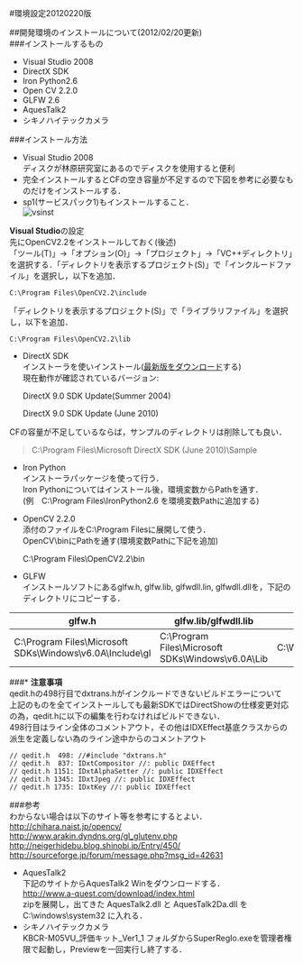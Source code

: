 #環境設定20120220版  

##開発環境のインストールについて(2012/02/20更新)  
###インストールするもの  
* Visual Studio 2008  
* DirectX SDK  
* Iron Python2.6  
* Open CV 2.2.0  
* GLFW 2.6  
* AquesTalk2  
 * シキノハイテックカメラ  
 
###インストール方法  
* Visual Studio 2008  
ディスクが林原研究室にあるのでディスクを使用すると便利  
 * 完全インストールするとCFの空き容量が不足するので下図を参考に必要なものだけをインストールする．  
 * sp1(サービスパック1)もインストールすること．  
 ![vsinst](https://f.cloud.github.com/assets/6184223/2182601/b74ededa-9791-11e3-937d-fbdada1a8a42.png)  

**Visual Studio**の設定  
先にOpenCV2.2をインストールしておく(後述)  
「ツール(T)」→「オプション(O)」→「プロジェクト」→「VC++ディレクトリ」を選択する．「ディレクトリを表示するプロジェクト(S)」で「インクルードファイル」を選択し，以下を追加．  

    C:\Program Files\OpenCV2.2\include  
    
「ディレクトリを表示するプロジェクト(S)」で「ライブラリファイル」を選択し，以下を追加．  

    C:\Program Files\OpenCV2.2\lib  

* DirectX SDK  
インストーラを使いインストール([最新版をダウンロード](http://www.google.com/url?q=http%3A%2F%2Fmsdn.microsoft.com%2Fja-jp%2Fdirectx%2Faa937788&sa=D&sntz=1&usg=AFrqEzcEE4Mke8SwG2u5oh3qBeCgaMocKQ)する)  
現在動作が確認されているバージョン:  

   DirectX 9.0 SDK Update(Summer 2004)  
   
   DirectX 9.0 SDK Update (June 2010)  
   
CFの容量が不足しているならば，サンプルのディレクトリは削除しても良い．  
> C:\Program Files\Microsoft DirectX SDK (June 2010)\Sample  


* Iron Python  
インストーラパッケージを使って行う．  
Iron Pythonについてはインストール後，環境変数からPathを通す．  
(例　C:\Program Files\IronPython2.6 を環境変数Pathに追加する)  


* OpenCV 2.2.0  
添付のファイルをC:\Program Filesに展開して使う．  
OpenCV\binにPathを通す(環境変数Pathに下記を追加)  


     C:\Program Files\OpenCV2.2\bin  
    

* GLFW  
インストールソフトにあるglfw.h, glfw.lib, glfwdll.lin, glfwdll.dllを，下記のディレクトリにコピーする．  

| glfw.h | glfw.lib/glfwdll.lib | glfwdll.dll |  
|--------|----------------------|-------------|  
| C:\Program Files\Microsoft SDKs\Windows\v6.0A\Include\gl | C:\Program Files\Microsoft SDKs\Windows\v6.0A\Lib | C:\WINDOWS\system32 |  

###\* **注意事項**  
qedit.hの498行目でdxtrans.hがインクルードできないビルドエラーについて  
上記のものを全てインストールしても最新SDKではDirectShowの仕様変更対応の為，qedit.hに以下の編集を行わなければビルドできない．  
498行目はライン全体のコメントアウト，その他はIDXEffect基底クラスからの派生を定義しない為のライン途中からのコメントアウト  

    // qedit.h  498: //#include "dxtrans.h"  
    // qedit.h  837: IDxtCompositor //: public DXEffect  
    // qedit.h 1151: IDxtAlphaSetter //: public IDXEffect  
    // qedit.h 1345: IDxtJpeg //: public IDXEffect  
    // qedit.h 1735: IDxtKey //: public IDXEffect  
    
###参考  
わからない場合は以下のサイト等を参考にするとよい．  
<http://chihara.naist.jp/opencv/>  
<http://www.arakin.dyndns.org/gl_glutenv.php>  
<http://neigerhidebu.blog.shinobi.jp/Entry/450/>  
<http://sourceforge.jp/forum/message.php?msg_id=42631>  

* AquesTalk2  
下記のサイトからAquesTalk2 Winをダウンロードする．  
<http://www.a-quest.com/download/index.html>  
zipを展開し，出てきた AquesTalk2.dll と AquesTalk2Da.dll を C:\windows\system32 に入れる．  
* シキノハイテックカメラ  
KBCR-M05VU\_評価キット\_Ver1_1 フォルダからSuperRegIo.exeを管理者権限で起動し，Previewを一回実行し終了する．  
